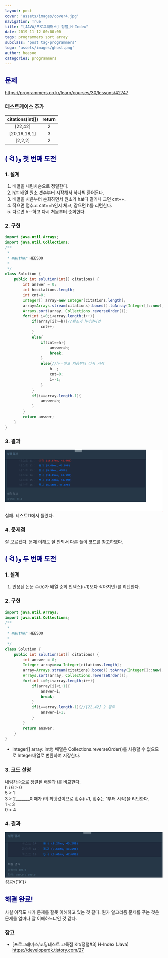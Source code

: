 ```yaml
---
layout: post
cover: 'assets/images/cover4.jpg'
navigation: True
title: "[JAVA/프로그래머스] 정렬_H-Index"
date: 2019-11-12 00:00:00
tags: programmers sort array
subclass: 'post tag-programmers'
logo: 'assets/images/ghost.png'
author: heesoo
categories: programmers
---
```

## <span style="color:navy">문제</span>
<https://programmers.co.kr/learn/courses/30/lessons/42747>

### 테스트케이스 추가  

| citations(int[]) | return |
| :----: | :----: |
| [22,42] | 2 |
| [20,19,18,1] | 3 |
| [2,2,2] | 2 |  

## <span style="color:navy">( ᐛ )و 첫 번째 도전</span>

### 1. 설계
1. 배열을 내림차순으로 정렬한다.
2. h는 배열 원소 갯수부터 시작해서 하나씩 줄어든다.
3. 배열을 처음부터 순회하면서 원소가 h보다 같거나 크면 cnt++.
4. 작으면 멈추고 cnt==h인지 체크, 같으면 h를 리턴한다.
5. 다르면 h--하고 다시 처음부터 순회한다.

### 2. 구현
```java
import java.util.Arrays;
import java.util.Collections;
/**
 *
 * @author HEESOO
 *
 */
class Solution {
    public int solution(int[] citations) {
        int answer = 0;
        int h=citations.length;
        int cnt=0;
        Integer[] array=new Integer[citations.length];
        array=Arrays.stream(citations).boxed().toArray(Integer[]::new);
        Arrays.sort(array, Collections.reverseOrder());
        for(int i=0;i<array.length;i++){
            if(array[i]>=h){//원소가 h이상이면
                cnt++;
            }
            else{
                if(cnt==h){
                    answer=h;
                    break;
                }
                else{//h--하고 처음부터 다시 시작
                    h--;
                    cnt=0;
                    i=-1;
                }
            }
            if(i==array.length-1){
                answer=h;
            }   
        }
        return answer;
    }
}
```
### 3. 결과
![실행결과](./assets/images/191112_1.PNG)
실패. 테스트11에서 틀렸다.

### 4. 문제점
잘 모르겠다. 문제 이해도 잘 안되서 다른 풀이 코드를 참고하였다.

## <span style="color:navy">( ᐛ )و 두 번째 도전</span>

### 1. 설계
1. 인용된 논문 수(h)가 배열 순회 인덱스(i+1)보다 작아지면 i를 리턴한다.

### 2. 구현
```java
import java.util.Arrays;
import java.util.Collections;
/**
 *
 * @author HEESOO
 *
 */
class Solution {
    public int solution(int[] citations) {
        int answer = 0;
        Integer array=new Integer[citations.length];
        array=Arrays.stream(citations).boxed().toArray(Integer[]::new);
        Arrays.sort(array, Collections.reverseOrder());
        for(int i=0;i<array.length;i++){
            if(array[i]<i+1){
                answer=i;
                break;
            }  
            if(i==array.length-1){//[22,42] 2 경우
                answer=i+1;
            }
        }
        return answer;
    }
}
```
- Integer[] array: int형 배열은 Collections.reverseOrder()를 사용할 수 없으므로 Integer배열로 변환하여 저장한다.

### 3. 코드 설명  
내림차순으로 정렬된 배열과 i를 비교한다.  
h   i
6 > 0  
5 > 1  
3 > 2_______이때가 i의 최댓값이므로 횟수(i+1, 횟수는 1부터 시작)을 리턴한다.  
1 < 3  
0 < 4  

### 4. 결과
![실행결과](./assets/images/191112_2.PNG)
성공٩(˘◊˘)۶

## <span style="color:navy">해결 완료!</span>
사실 아직도 내가 문제를 잘못 이해하고 있는 것 같다. 뭔가 알고리즘 문제를 푸는 것은 문제를 얼마나 잘 이해하느냐인 것 같다.

### 참고
- [프로그래머스/코딩테스트 고득점 Kit/정렬#3] H-Index (Java) <https://developerdk.tistory.com/27>
